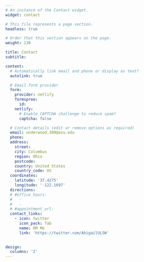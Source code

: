 ```yaml
---
# An instance of the Contact widget.
widget: contact

# This file represents a page section.
headless: true

# Order that this section appears on the page.
weight: 130

title: Contact
subtitle:

content:
  # Automatically link email and phone or display as text?
  autolink: true

  # Email form provider
  form:
    provider: netlify
    formspree:
      id:
    netlify:
      # Enable CAPTCHA challenge to reduce spam?
      captcha: false

  # Contact details (edit or remove options as required)
  email: underwood.309@osu.edu
  phone: 
  address:
    street: 
    city: Columbus
    region: Ohio
    postcode: 
    country: United States
    country_code: US
  coordinates:
    latitude: '37.4275'
    longitude: '-122.1697'
  directions: 
  # #office_hours:
  #   - 
  #   - 
  # #appointment_url: 
  contact_links:
    - icon: twitter
      icon_pack: fab
      name: DM Me
      link: 'https://twitter.com/AbigailULSW'
    

design:
  columns: '2'
---
```

